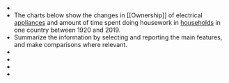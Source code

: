 -
- The charts below show the changes in [[Ownership]] of electrical [appliances]([[Appliance]]) and amount of time spent doing housework in [households]([[Household]]) in one country between 1920 and 2019.
- Summarize the information by selecting and reporting the main features, and make comparisons where relevant.
-
-
-
-